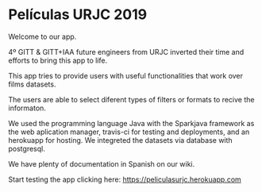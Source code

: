 # Películas URJC 2019

Welcome to our app.

4º GITT & GITT+IAA future engineers from URJC inverted their time and efforts to
bring this app to life.

This app tries to provide users with useful functionalities that work over films datasets.

The users are able to select diferent types of filters or formats to recive the informaton.

We used the programming language Java with the Sparkjava framework as the web
 aplication manager, travis-ci for testing and deployments, and an herokuapp for
  hosting. We integreted the datasets via database with postgresql.

We have plenty of documentation in Spanish on our wiki.

Start testing the app clicking here: https://peliculasurjc.herokuapp.com
